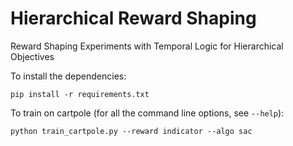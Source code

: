 # Hierarchical Reward Shaping
Reward Shaping Experiments with Temporal Logic for Hierarchical Objectives

To install the dependencies:

```pip install -r requirements.txt```

To train on cartpole (for all the command line options, see `--help`):

`python train_cartpole.py --reward indicator --algo sac`